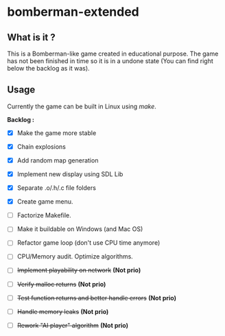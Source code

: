 # bomberman-extended

## What is it ?

This is a Bomberman-like game created in educational purpose. The game has not been finished in time so it is in a undone state (You can find right below the backlog as it was). 

## Usage

Currently the game can be built in Linux using *make*.

**Backlog :**
- [x] Make the game more stable
- [x] Chain explosions
- [x] Add random map generation
- [x] Implement new display using SDL Lib
- [x] Separate .o/.h/.c file folders
- [x] Create game menu.
- [ ] Factorize Makefile.
- [ ] Make it buildable on Windows (and Mac OS)
- [ ] Refactor game loop (don't use CPU time anymore)
- [ ] CPU/Memory audit. Optimize algorithms.

- [ ] ~~Implement playability on network~~ __(Not prio)__
- [ ] ~~Verify malloc returns~~ __(Not prio)__
- [ ] ~~Test function returns and better handle errors~~ __(Not prio)__
- [ ] ~~Handle memory leaks~~ __(Not prio)__
- [ ] ~~Rework "AI player" algorithm~~ __(Not prio)__
